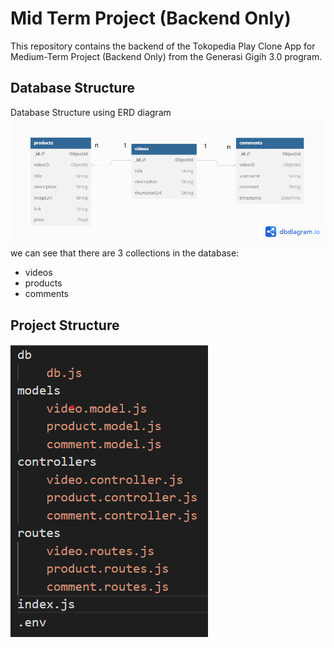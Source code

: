 # Mid Term Project (Backend Only)

This repository contains the backend of the Tokopedia Play Clone App for Medium-Term Project (Backend Only) from the Generasi Gigih 3.0 program.

## Database Structure

Database Structure using ERD diagram
![alt text](https://github.com/ddiox/gigih-midterm-project/blob/main/docs/database%20structure.png?raw=true)  
we can see that there are 3 collections in the database:

- videos
- products
- comments

## Project Structure

![alt text](https://github.com/ddiox/gigih-midterm-project/blob/main/docs/project%20structure.png?raw=true)
